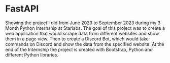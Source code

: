 # FastAPI
Showing the project I did from June 2023 to September 2023 during my 3 Month Python Internship at Starlabs.
The goal of this project was to create a web application that would scrape data from different websites and show them in a page view. Then to create a Discord Bot, which would take commands on Discord and show the data from the specified website. At the end of the Internship the project is created with Bootstrap, Python and different Python libraries.